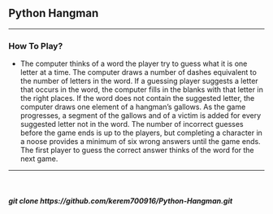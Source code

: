 <h2>Python Hangman</h2>
<hr>
<h3>How To Play?</h3>
<ul>
  <li>The computer thinks of a word the player try to guess what it is one letter at a time. The computer draws a number of dashes equivalent to the number of letters in the word. If a guessing player suggests a letter that occurs in the word, the computer fills in the blanks with that letter in the right places. If the word does not contain the suggested letter, the computer draws one element of a hangman’s gallows. As the game progresses, a segment of the gallows and of a victim is added for every suggested letter not in the word. The number of incorrect guesses before the game ends is up to the players, but completing a character in a noose provides a minimum of six wrong answers until the game ends. The first player to guess the correct answer thinks of the word for the next game.</li>
</ul>
<hr><br>
<h5>git clone https://github.com/kerem700916/Python-Hangman.git</h5>
